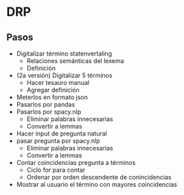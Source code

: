 # DRP
## Pasos
* Digitalizar término statenvertaling
  * Relaciones semánticas del lexema
  * Definición
* (2a versión) Digitalizar 5 términos
  * Hacer tesauro manual
  * Agregar definición
* Meterlos en formato json
* Pasarlos por pandas
* Pasarlos por spacy.nlp
  * Eliminar palabras innecesarias
  * Convertir a lemmas
* Hacer input de pregunta natural
* pasar pregunta por spacy.nlp
  * Eliminar palabras innecesarias
  * Convertir a lemmas
* Contar coincidencias pregunta a términos
  * Ciclo for para contar
  * Ordenar por orden descendente de conincidencias
* Mostrar al usuario el término con mayores coincidencias

